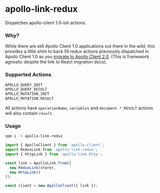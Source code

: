 # apollo-link-redux
Dispatches apollo-client 1.0-ish actions.

### Why?

While there are still Apollo Client 1.0 applications out there in the wild,
this provides a little shim to back fill redux actions previously dispatched in
Apollo Client 1.0 as you [migrate to Apollo Client 2.0](https://www.apollographql.com/docs/react/2.0-migration.html).
(This is framework agnostic despite the link to React migration docs).

### Supported Actions
```javascript
APOLLO_QUERY_INIT
APOLLO_QUERY_RESULT
APOLLO_MUTATION_INIT
APOLLO_MUTATION_RESULT
```
All actions have `operationName`, `variables` and `document`.
`*_RESULT` actions will also contain `result`.

### Usage
```bash
npm i -S apollo-link-redux
```

```javascript
import { ApolloClient } from 'apollo-client';
import ReduxLink from 'apollo-link-redux';
import { HttpLink } from 'apollo-link-http';

const link = ApolloLink.from([
  new ReduxLink(store),
  new HttpLink()
]);

const client = new ApolloClient({ link });
```

